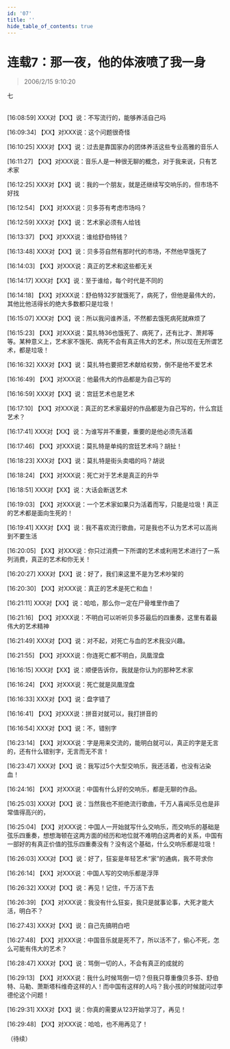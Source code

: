```yaml
---
id: '07'
title: ''
hide_table_of_contents: true
---
```


# 连载7：那一夜，他的体液喷了我一身

> 2006/2/15 9:10:20

<div style={{textAlign: 'center'}}>
七
</div><br/>

[16:08:59] XXX对【XX】说：不写流行的，能够养活自己吗

[16:09:34] 【XX】对XXX说：这个问题很奇怪

[16:10:25] XXX对【XX】说：过去是靠国家办的团体养活这些专业高雅的音乐人

[16:11:27] 【XX】对XXX说：音乐人是一种很无聊的概念，对于我来说，只有艺术家

[16:12:25] XXX对【XX】说：我的一个朋友，就是还继续写交响乐的，但市场不好找

[16:12:54] 【XX】对XXX说：贝多芬有考虑市场吗？

[16:12:59] XXX对【XX】说：艺术家必须有人给钱

[16:13:37] 【XX】对XXX说：谁给舒伯特钱？

[16:13:48] XXX对【XX】说：贝多芬自然有那时代的市场，不然他早饿死了

[16:14:03] 【XX】对XXX说：真正的艺术和这些都无关

[16:14:17] XXX对【XX】说：至于谁给，每个时代是不同的

[16:14:18] 【XX】对XXX说：舒伯特32岁就饿死了，病死了，但他是最伟大的，其他比他活得长的绝大多数都只是垃圾！

[16:15:07] XXX对【XX】说：所以我问谁养活，不然都去饿死病死就麻烦了

[16:15:23] 【XX】对XXX说：莫扎特36也饿死了、病死了，还有比才、萧邦等等。某种意义上，艺术家不饿死、病死不会有真正伟大的艺术，所以现在无所谓艺术，都是垃圾！

[16:16:32] XXX对【XX】说：莫扎特也要把艺术献给权势，倒不是他不爱艺术

[16:16:49] 【XX】对XXX说：他最伟大的作品都是为自己写的

[16:16:59] XXX对【XX】说：宫廷艺术也是艺术

[16:17:10] 【XX】对XXX说：真正的艺术家最好的作品都是为自己写的，什么宫廷艺术？

[16:17:41] XXX对【XX】说：为谁写并不重要，重要的是他必须先活着

[16:17:46] 【XX】对XXX说：莫扎特是单纯的宫廷艺术吗？胡扯！

[16:18:23] XXX对【XX】说：莫扎特是街头卖唱的吗？胡说

[16:18:24] 【XX】对XXX说：死亡对于艺术是真正的升华

[16:18:51] XXX对【XX】说：大话会断送艺术

[16:19:03] 【XX】对XXX说：一个艺术家如果只为活着而写，只能是垃圾！真正的艺术都是面向生死的！

[16:19:41] XXX对【XX】说：我不喜欢流行歌曲，可是我也不认为艺术可以高尚到不要生活

[16:20:05] 【XX】对XXX说：你只过消费一下所谓的艺术或利用艺术进行了一系列消费，真正的艺术和你无关！

[16:20:27] XXX对【XX】说：好了，我们来这里不是为艺术吵架的

[16:20:30] 【XX】对XXX说：真正的艺术是死亡和血！

[16:21:11] XXX对【XX】说：哈哈，那么你一定在尸骨堆里作曲了

[16:21:16] 【XX】对XXX说：不明白可以听听贝多芬最后的四重奏，这里有着最伟大的艺术精神

[16:21:49] XXX对【XX】说：对不起，对死亡与血的艺术我没兴趣。

[16:21:55] 【XX】对XXX说：你连死亡都不明白，凤凰涅盘

[16:16:15] XXX对【XX】说：顺便告诉你，我就是你认为的那种艺术家

[16:16:24] 【XX】对XXX说：死亡就是凤凰涅盘

[16:16:33] XXX对【XX】说：盘字错了

[16:16:41] 【XX】对XXX说：拼音对就可以，我打拼音的

[16:16:54] XXX对【XX】说：不，错别字

[16:23:14] 【XX】对XXX说：字是用来交流的，能明白就可以，真正的字是无言的，还有什么错别字，无言而无不言！

[16:23:47] XXX对【XX】说：我写过5个大型交响乐，我还活着，也没有沾染血！

[16:24:16] 【XX】对XXX说：中国有什么好的交响乐，都是无聊的作品。

[16:25:03] XXX对【XX】说：当然我也不拒绝流行歌曲，千万人喜闻乐见也是非常值得高兴的，

[16:25:04] 【XX】对XXX说：中国人一开始就写什么交响乐，而交响乐的基础是弦乐四重奏，想想海顿在这两方面的经历和地位就不难明白这两者的关系，中国有一部好的有真正价值的弦乐四重奏没有？没有这个基础，什么交响乐都是垃圾！

[16:26:03] XXX对【XX】说：好了，狂妄是年轻艺术“家”的通病，我不苛求你

[16:26:14] 【XX】对XXX说：中国人写的交响乐都是浮萍

[16:26:32] XXX对【XX】说：再见！记住，千万活下去

[16:26:39] 【XX】对XXX说：我没有什么狂妄，我只是就事论事，大死才能大活，明白不？

[16:27:43] XXX对【XX】说：自己先搞明白吧

[16:27:48] 【XX】对XXX说：中国音乐就是死不了，所以活不了，偷心不死，怎么可能有伟大的艺术？

[16:28:47] XXX对【XX】说：骂倒一切的人，不会有真正的成就的

[16:29:13] 【XX】对XXX说：我什么时候骂倒一切？但我只尊重像贝多芬、舒伯特、马勒、萧斯塔科维奇这样的人！而中国有这样的人吗？我小孩的时候就问过李德伦这个问题！

[16:29:31] XXX对【XX】说：你真的需要从123开始学习了，再见！

[16:29:48] 【XX】对XXX说：哈哈，也不用再见了！
 
（待续）